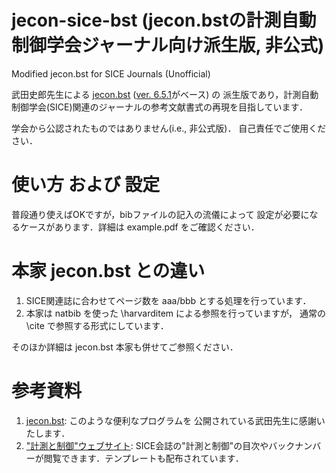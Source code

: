 # jecon-sice-bst (jecon.bstの計測自動制御学会ジャーナル向け派生版, 非公式)
Modified jecon.bst for SICE Journals (Unofficial)

武田史郎先生による [jecon.bst](https://github.com/ShiroTakeda/jecon-bst) 
([ver. 6.5.1](https://github.com/ShiroTakeda/jecon-bst/releases/tag/6.5.1)がベース) の
派生版であり，計測自動制御学会(SICE)関連のジャーナルの参考文献書式の再現を目指しています．

学会から公認されたものではありません(i.e., 非公式版)．
自己責任でご使用ください．

# 使い方 および 設定
普段通り使えばOKですが，bibファイルの記入の流儀によって
設定が必要になるケースがあります．詳細は example.pdf をご確認ください．

# 本家 jecon.bst との違い
1. SICE関連誌に合わせてページ数を aaa/bbb とする処理を行っています．
1. 本家は natbib を使った \harvarditem による参照を行っていますが，
   通常の \cite で参照する形式にしています．

そのほか詳細は jecon.bst 本家も併せてご参照ください．

# 参考資料
1. [jecon.bst](https://github.com/ShiroTakeda/jecon-bst): このような便利なプログラムを
   公開されている武田先生に感謝いたします．
1. ["計測と制御"ウェブサイト](https://www.sice.jp/pub/journal/):
   SICE会誌の"計測と制御"の目次やバックナンバーが閲覧できます．テンプレートも配布されています．